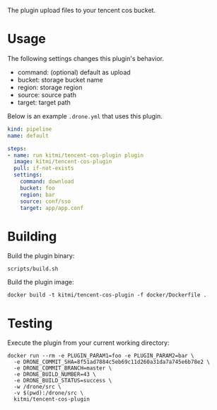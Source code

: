 The plugin upload files to your tencent cos bucket.

# Usage

The following settings changes this plugin's behavior.

* command: (optional) default as upload
* bucket: storage bucket name
* region: storage region
* source: source path 
* target: target path

Below is an example `.drone.yml` that uses this plugin.

```yaml
kind: pipeline
name: default

steps:
- name: run kitmi/tencent-cos-plugin plugin
  image: kitmi/tencent-cos-plugin
  pull: if-not-exists
  settings:
    command: download
    bucket: foo
    region: bar
    source: conf/sso
    target: app/app.conf
```

# Building

Build the plugin binary:

```text
scripts/build.sh
```

Build the plugin image:

```text
docker build -t kitmi/tencent-cos-plugin -f docker/Dockerfile .
```

# Testing

Execute the plugin from your current working directory:

```text
docker run --rm -e PLUGIN_PARAM1=foo -e PLUGIN_PARAM2=bar \
  -e DRONE_COMMIT_SHA=8f51ad7884c5eb69c11d260a31da7a745e6b78e2 \
  -e DRONE_COMMIT_BRANCH=master \
  -e DRONE_BUILD_NUMBER=43 \
  -e DRONE_BUILD_STATUS=success \
  -w /drone/src \
  -v $(pwd):/drone/src \
  kitmi/tencent-cos-plugin
```
